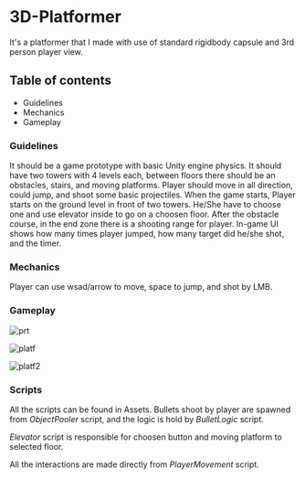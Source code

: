 # 3D-Platformer

It's a platformer that I made with use of standard rigidbody capsule and 3rd person player view.

## Table of contents
  * Guidelines
  * Mechanics
  * Gameplay

### Guidelines
It should be a game prototype with basic Unity engine physics. 
It should have two towers with 4 levels each, between floors there should be an obstacles, stairs, and moving platforms.
Player should move in all direction, could jump, and shoot some basic projectiles. 
When the game starts, Player starts on the ground level in front of two towers. He/She have to choose one and use elevator inside to go on a choosen floor.
After the obstacle course, in the end zone there is a shooting range for player.
In-game UI shows how many times player jumped, how many target did he/she shot, and the timer.


### Mechanics
Player can use wsad/arrow to move, space to jump, and shot by LMB.


### Gameplay
![prt](https://user-images.githubusercontent.com/94176489/178335252-6312f878-7904-4108-9057-95fa5346ddee.jpg)

![platf](https://user-images.githubusercontent.com/94176489/178338335-4eab49d1-89e3-4bfc-bcc6-acf3cfa42e97.gif)

![platf2](https://user-images.githubusercontent.com/94176489/178339474-96de6b08-63f6-4242-93b6-b36b2bdca53a.gif)

### Scripts
All the scripts can be found in Assets. 
Bullets shoot by player are spawned from *ObjectPooler* script, and the logic is hold by *BulletLogic* script.

*Elevator* script is responsible for choosen button and moving platform to selected floor.

All the interactions are made directly from *PlayerMovement* script.



